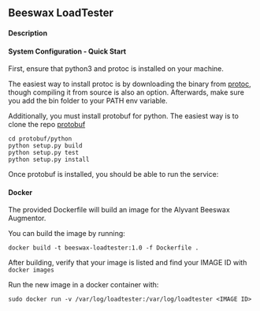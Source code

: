 Beeswax LoadTester 
-----------
#### Description

#### System Configuration - Quick Start
First, ensure that python3 and protoc is installed on your machine.  

The easiest way to install protoc is by downloading the binary from [protoc](https://github.com/google/protobuf/releases), though compiling it from source is also an option.  Afterwards, make sure you add the bin folder to your PATH env variable.

Additionally, you must install protobuf for python.  The easiest way is to clone the repo [protobuf](https://github.com/google/protobuf)

```
cd protobuf/python
python setup.py build
python setup.py test
python setup.py install
```
Once protobuf is installed, you should be able to run the service: 

#### Docker

The provided Dockerfile will build an image for the Alyvant Beeswax Augmentor.  

You can build the image by running:
```
docker build -t beeswax-loadtester:1.0 -f Dockerfile .
```

After building, verify that your image is listed and find your IMAGE ID with `docker images`

Run the new image in a docker container with:
```
sudo docker run -v /var/log/loadtester:/var/log/loadtester <IMAGE ID> 
```
